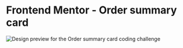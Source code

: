 # Frontend Mentor - Order summary card

![Design preview for the Order summary card coding challenge](.https://61ded98ce1fdd55c699e22df--elegant-engelbart-728ef2.netlify.app)